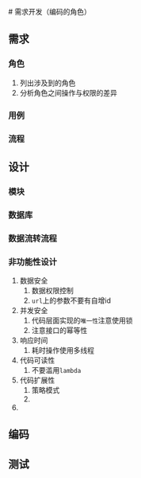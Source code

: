 ﻿﻿﻿# 需求开发（编码的角色）
## 需求

### 角色

1. 列出涉及到的角色
2. 分析角色之间操作与权限的差异

### 用例

### 流程

## 设计

### 模块

### 数据库

### 数据流转流程

### 非功能性设计

1. 数据安全
   1. 数据权限控制
   2. `url`上的参数不要有自增id
2. 并发安全
   1. 代码层面实现的`唯一性`注意使用锁
   2. 注意接口的幂等性
3. 响应时间
   1. 耗时操作使用多线程
4. 代码可读性
   1. 不要滥用`lambda`
5. 代码扩展性
   1. 策略模式
   2. 
6. 

## 编码

## 测试